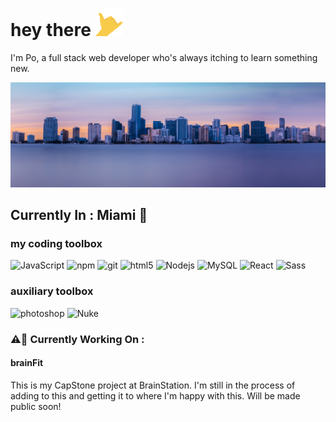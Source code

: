 <h1>hey there <img src="./shaka.gif" alt="shaka animated"/></h1>
<p>I'm Po, a full stack web developer who's always itching to learn something new.</p>

<img alt="miami landscape" src="location.png" />
<h2>Currently In : Miami 🌴</h2>

<h3>my coding toolbox</h3>
<p>
  <img alt="JavaScript" src="https://img.shields.io/badge/-JavaScript-323330?style=flat-square&logo=javascript&logoColor=F0DB4F" />
  <img alt="npm" src="https://img.shields.io/badge/-NPM-CB3837?style=flat-square&logo=npm&logoColor=white" />
  <img alt="git" src="https://img.shields.io/badge/-Git-F05032?style=flat-square&logo=git&logoColor=white" />
  <img alt="html5" src="https://img.shields.io/badge/-HTML5-E34F26?style=flat-square&logo=html5&logoColor=white" />
  <img alt="Nodejs" src="https://img.shields.io/badge/-Nodejs-43853d?style=flat-square&logo=Node.js&logoColor=white" />
  <img alt="MySQL" src="https://img.shields.io/badge/-MySQL-00758F?style=flat-square&logo=mysql&logoColor=F29111" />
  <img alt="React" src="https://img.shields.io/badge/-React-45b8d8?style=flat-square&logo=react&logoColor=white" />
  <img alt="Sass" src="https://img.shields.io/badge/-Sass-CC6699?style=flat-square&logo=sass&logoColor=white" />  
</p>
<h3>auxiliary toolbox</h3>
<p>
  <img alt="photoshop" src="https://img.shields.io/badge/-Photoshop-001E36?style=flat-square&logo=adobe-photoshop&logoColor=31A8FF" />
  <img alt="Nuke" src="https://img.shields.io/badge/-Nuke-e9b142?style=flat-square&logo=nuke&logoColor=010101" />
</p>

<h3>⚠👷‍ Currently Working On :</h3>
<h4>brainFit</h4>
<p>This is my CapStone project at BrainStation. I'm still in the process of adding to this and getting it to where I'm happy with this. Will be made public soon!</p>
<!--
**polin0517/polin0517** is a ✨ _special_ ✨ repository because its `README.md` (this file) appears on your GitHub profile.

Here are some ideas to get you started:

- 🔭 I’m currently working on ...
- 🌱 I’m currently learning ...
- 👯 I’m looking to collaborate on ...
- 🤔 I’m looking for help with ...
- 💬 Ask me about ...
- 📫 How to reach me: ...
- 😄 Pronouns: ...
- ⚡ Fun fact: ...
-->
